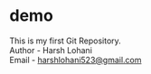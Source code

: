 # demo
This is my first Git Repository.
<br>
Author - Harsh Lohani
<br>
Email - harshlohani523@gmail.com


